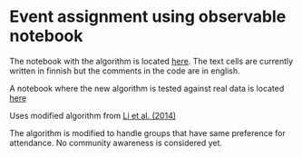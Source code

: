 # Event assignment using observable notebook

The notebook with the algorithm is located [here](https://beta.observablehq.com/@altesmi/event-assignment).
The text cells are currently written in finnish but the comments in the code are in english.

A notebook where the new algorithm is tested against real data is located [here](https://observablehq.com/@altesmi/event-assignment-with-real-data)

Uses modified algorithm from [Li et al. (2014)](https://www.cs.ucsb.edu/~klee/papers/On_Social_Event_Organization_papers.pdf)

The algorithm is modified to handle groups that have same preference for attendance. No community awareness is considered yet.


